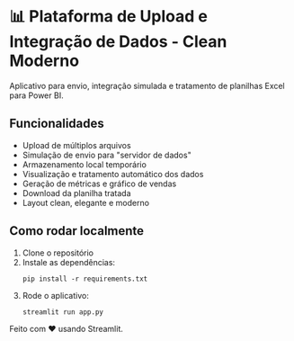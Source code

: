
# 📊 Plataforma de Upload e Integração de Dados - Clean Moderno

Aplicativo para envio, integração simulada e tratamento de planilhas Excel para Power BI.

## Funcionalidades
- Upload de múltiplos arquivos
- Simulação de envio para "servidor de dados"
- Armazenamento local temporário
- Visualização e tratamento automático dos dados
- Geração de métricas e gráfico de vendas
- Download da planilha tratada
- Layout clean, elegante e moderno

## Como rodar localmente
1. Clone o repositório
2. Instale as dependências:
   ```
   pip install -r requirements.txt
   ```
3. Rode o aplicativo:
   ```
   streamlit run app.py
   ```

Feito com ❤️ usando Streamlit.
